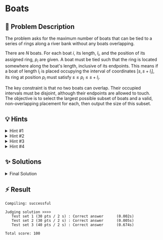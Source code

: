 # Boats

## 📝 Problem Description

The problem asks for the maximum number of boats that can be tied to a series of rings along a river bank without any boats overlapping.

There are $N$ boats. For each boat $i$, its length, $l_i$, and the position of its assigned ring, $p_i$ are given. A boat must be tied such that the ring is located somewhere along the boat's length, inclusive of its endpoints. This means if a boat of length $l_i$ is placed occupying the interval of coordinates $[s, s+l_i]$, its ring at position $p_i$ must satisfy $s \le p_i \le s+l_i$.

The key constraint is that no two boats can overlap. Their occupied intervals must be disjoint, although their endpoints are allowed to touch. The objective is to select the largest possible subset of boats and a valid, non-overlapping placement for each, then output the size of this subset.

## 💡 Hints

<details>

<summary>Hint #1</summary>

When dealing with problems involving intervals or objects positioned along a line, it's often beneficial to process them in a specific order rather than randomly. What property of the boats could we sort by to create a more structured approach to the problem?

</details>

<details>

<summary>Hint #2</summary>

Sorting the boats by their ring positions ($p_i$) from smallest to largest is a very effective strategy. This allows you to process the boats in a natural "left-to-right" order along the river bank. Now, as you iterate through the sorted boats, what greedy decision can you make at each step?

</details>

<details>

<summary>Hint #3</summary>

The core of a greedy strategy is to make a locally optimal choice that hopefully leads to a globally optimal solution. As you process boats sorted by their ring positions, your goal should be to place them in a way that leaves the most possible space for subsequent boats. This means you should always try to make the rightmost endpoint of your placed boats as far to the left as possible. 

</details>

<details>

<summary>Hint #4</summary>

What happens if a boat doesn't fit? Perhaps it can *replace* a previously placed boat if doing so results in a better (i.e., smaller) rightmost endpoint for your set of chosen boats.

</details>

## ✨ Solutions

<details>

<summary>Final Solution</summary>

This problem can be solved efficiently using a greedy algorithm. The main idea is to process the boats in a specific order and make a locally optimal choice at each step. The choice should be guided by the heuristic of keeping the rightmost endpoint of all placed boats as far to the left as possible, thereby maximizing the available space for future boats.

### Algorithm Breakdown

1.  **Sorting:** First, we sort all the boats based on their ring position, $p$, in ascending order. This creates a natural left-to-right processing order.

2.  **Greedy Iteration:** We iterate through the sorted boats, maintaining a count of placed boats (`n_boats`) and the coordinates of the two most recent boat endpoints: `right_end` (the rightmost endpoint of the last placed boat) and `prev_right_end` (the rightmost endpoint of the second-to-last placed boat).

3.  **Decision Logic:** For each boat with length $l$ and ring position $p$, we have two main cases:

    *   **Case 1: The boat can be added.** This occurs if the boat's ring is not covered by the last boat we placed, i.e., `p >= right_end`. If so, we can add this boat to our set. We increment `n_boats`. To maintain our greedy strategy, we must place this new boat as far to the left as possible. Its starting position `s` must be at least `right_end` (to avoid collision) and also at least `p - l` (to reach its ring). Thus, the optimal start is `s = max(right_end, p - l)`. The new `right_end` becomes `s + l`. We also update `prev_right_end` to the old `right_end`.

    *   **Case 2: The boat cannot be added directly.** This occurs if `p < right_end`, meaning the current boat's ring is blocked by the last boat we placed. We cannot simply add it. However, we can check if it's beneficial to **replace** the last boat with the current one. A replacement is beneficial if the resulting arrangement has a rightmost endpoint that is smaller than the current `right_end`. If we swap out the last boat, the available space starts after `prev_right_end`. The new boat would be placed with a start position `s = max(prev_right_end, p - l)`, leading to a new endpoint `e_new = s + l`. If `e_new < right_end`, we perform the replacement by updating `right_end` to `e_new`. The number of boats, `n_boats`, remains unchanged in a replacement.

By following this strategy, we ensure that at each step, we maintain an optimal configuration for the number of boats chosen so far, characterized by the smallest possible rightmost endpoint. This greedy approach is guaranteed to find the maximal number of boats.

### Code
```cpp
#include <iostream>
#include <vector>
#include <algorithm>
#include <limits>

void solve() {
  // ===== READ INPUT =====
  int n; std::cin >> n;
  
  std::vector<std::pair<int, int>> boats; boats.reserve(n);
  for(int i = 0; i < n; ++i) {
    int l, p; std::cin >> l >> p;
    boats.emplace_back(l, p);
  }
  
  // ===== SOLVE =====
  std::sort(boats.begin(), boats.end(), [](const std::pair<int, int> &a, const std::pair<int, int> &b){
    return a.second < b.second;
  });
  
  int n_boats = 0;
  int right_end = std::numeric_limits<int>::min();
  int prev_right_end = std::numeric_limits<int>::min();
  
  for(const std::pair<int, int> boat : boats) {
    int length = boat.first;
    int ring_pos = boat.second;
    
    if(ring_pos >= right_end) {
      // Boat can be placed
      prev_right_end = right_end;
      
      // Determine where the next right end is going to be
      if(right_end + length >= ring_pos) { right_end = right_end + length; }
      else { right_end = ring_pos; }
      
      n_boats++;
    } else {
      // Boat can not be placed, Check if we should replace the current right most boat
      if(prev_right_end + length < right_end) {
        // Current Boat is a better fit -> Replace
        if(prev_right_end + length >= ring_pos) { right_end = prev_right_end + length; }
        else { right_end = ring_pos; }
      }
    }
  }
  
  // ===== OUTPUT =====
  std::cout << n_boats << std::endl;
}

int main() {
  std::ios_base::sync_with_stdio(false);
  
  int n_tests; std::cin >> n_tests;
  while(n_tests--) { solve(); }
}
```
</details>

## ⚡ Result

```plaintext
Compiling: successful

Judging solution >>>>
   Test set 1 (30 pts / 2 s) : Correct answer      (0.002s)
   Test set 2 (30 pts / 2 s) : Correct answer      (0.005s)
   Test set 3 (40 pts / 2 s) : Correct answer      (0.674s)

Total score: 100
```